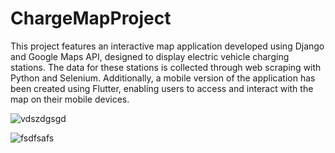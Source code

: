 # ChargeMapProject
This project features an interactive map application developed using Django and Google Maps API, designed to display electric vehicle charging stations. The data for these stations is collected through web scraping with Python and Selenium. Additionally, a mobile version of the application has been created using Flutter, enabling users to access and interact with the map on their mobile devices.

![vdszdgsgd](https://github.com/user-attachments/assets/722cc97e-d8fb-4d34-b159-b89f6d46b612)

![fsdfsafs](https://github.com/user-attachments/assets/e2903dcf-8e4c-4c38-84fc-a95cf336afc5)



